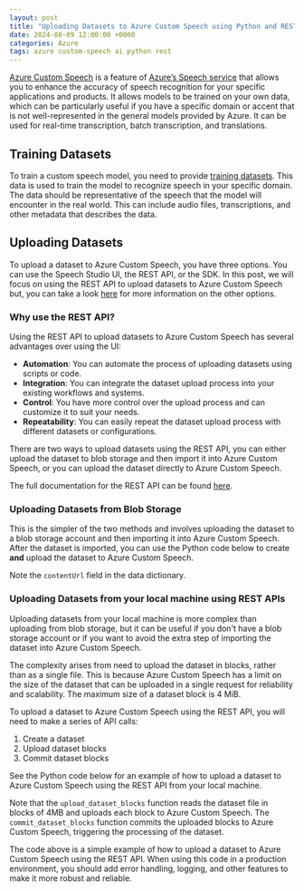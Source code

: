```yaml
---
layout: post
title: "Uploading Datasets to Azure Custom Speech using Python and REST APIs"
date: 2024-08-09 12:00:00 +0000
categories: Azure
tags: azure custom-speech ai python rest
---
```


[Azure Custom Speech](https://learn.microsoft.com/en-us/azure/ai-services/speech-service/custom-speech-overview) is a 
feature of [Azure’s Speech service](https://learn.microsoft.com/en-us/azure/ai-services/speech-service/overview) 
that allows you to enhance the accuracy of speech recognition for your specific applications and products. It allows 
models to be trained on your own data, which can be particularly useful if you have a specific domain or accent that
is not well-represented in the general models provided by Azure. It can be used for real-time transcription, batch 
transcription, and translations.

## Training Datasets

To train a custom speech model, you need to provide 
[training datasets](https://learn.microsoft.com/en-us/azure/ai-services/speech-service/how-to-custom-speech-test-and-train). 
This data is used to train the model to recognize speech in your specific domain. The data should be representative of 
the speech that the model will encounter in the real world. This can include audio files, transcriptions, and other 
metadata that describes the data.

## Uploading Datasets

To upload a dataset to Azure Custom Speech, you have three options. You can use the Speech Studio UI, the REST API, or
the SDK. In this post, we will focus on using the REST API to upload datasets to Azure Custom Speech but, you can take a 
look [here](https://learn.microsoft.com/en-us/azure/ai-services/speech-service/how-to-custom-speech-upload-data?pivots=speech-cli) 
for more information on the other options.

### Why use the REST API?

Using the REST API to upload datasets to Azure Custom Speech has several advantages over using the UI:
- **Automation**: You can automate the process of uploading datasets using scripts or code.
- **Integration**: You can integrate the dataset upload process into your existing workflows and systems.
- **Control**: You have more control over the upload process and can customize it to suit your needs.
- **Repeatability**: You can easily repeat the dataset upload process with different datasets or configurations.

There are two ways to upload datasets using the REST API, you can either upload the dataset to blob storage and then
import it into Azure Custom Speech, or you can upload the dataset directly to Azure Custom Speech.

The full documentation for the REST API can be found 
[here](https://learn.microsoft.com/en-us/azure/ai-services/speech-service/rest-speech-to-text). 

### Uploading Datasets from Blob Storage

This is the simpler of the two methods and involves uploading the dataset to a blob storage account and then importing
it into Azure Custom Speech. After the dataset is imported, you can use the Python code below to create **and** upload 
the dataset to Azure Custom Speech.


<script src="https://gist.github.com/adamdougal/6b9a554c950a79786e54d9a99dc98744.js"></script>


Note the `contentUrl` field in the data dictionary.

### Uploading Datasets from your local machine using REST APIs

Uploading datasets from your local machine is more complex than uploading from blob storage, but it can be useful if you
don't have a blob storage account or if you want to avoid the extra step of importing the dataset into Azure Custom 
Speech.

The complexity arises from need to upload the dataset in blocks, rather than as a single file. This is because Azure 
Custom Speech has a limit on the size of the dataset that can be uploaded in a single request for reliability and 
scalability. The maximum size of a dataset block is 4 MiB.

To upload a dataset to Azure Custom Speech using the REST API, you will need to make a series of API calls:
1. Create a dataset
2. Upload dataset blocks
3. Commit dataset blocks

See the Python code below for an example of how to upload a dataset to Azure Custom Speech using the REST API from your 
local machine.

<script src="https://gist.github.com/adamdougal/d9705bf3a78366e5835704ce3bacb54b.js"></script>



Note that the `upload_dataset_blocks` function reads the dataset file in blocks of 4MB and uploads each block to Azure
Custom Speech. The `commit_dataset_blocks` function commits the uploaded blocks to Azure Custom Speech, triggering the
processing of the dataset. 

The code above is a simple example of how to upload a dataset to Azure Custom Speech using the REST API. When using this 
code in a production environment, you should add error handling, logging, and other features to make it more robust and 
reliable.